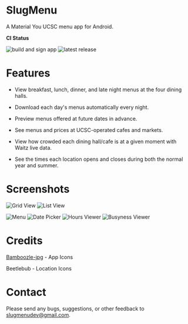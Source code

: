 # SlugMenu

A Material You UCSC menu app for Android.

**CI Status**

![build and sign app](https://github.com/prapooskur/SlugMenu/actions/workflows/build-app.yml/badge.svg)
![latest release](https://img.shields.io/github/v/release/prapooskur/SlugMenu?color=teal&logo=github&sort=semver)

# Features

- View breakfast, lunch, dinner, and late night menus at the four dining halls.

- Download each day's menus automatically every night.

- Preview menus offered at future dates in advance.

- See menus and prices at UCSC-operated cafes and markets.

- View how crowded each dining hall/cafe is at a given moment with Waitz live data.

- See the times each location opens and closes during both the normal year and summer.

# Screenshots

![Grid View](assets/screenshots/gridview.png?raw=true)
![List View](assets/screenshots/listview.png?raw=true)

![Menu](assets/screenshots/menu.png?raw=true)
![Date Picker](assets/screenshots/datepicker.png?raw=true)
![Hours Viewer](assets/screenshots/bottomsheet.png?raw=true)
![Busyness Viewer](assets/screenshots/busyness.png?raw=true)

# Credits

[Bamboozle-jpg](https://github.com/Bamboozle-jpg) - App Icons

Beetlebub - Location Icons

# Contact

Please send any bugs, suggestions, or other feedback to slugmenudev@gmail.com.